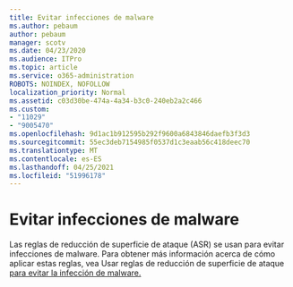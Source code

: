 ```yaml
---
title: Evitar infecciones de malware
ms.author: pebaum
author: pebaum
manager: scotv
ms.date: 04/23/2020
ms.audience: ITPro
ms.topic: article
ms.service: o365-administration
ROBOTS: NOINDEX, NOFOLLOW
localization_priority: Normal
ms.assetid: c03d30be-474a-4a34-b3c0-240eb2a2c466
ms.custom:
- "11029"
- "9005470"
ms.openlocfilehash: 9d1ac1b912595b292f9600a6843846daefb3f3d3
ms.sourcegitcommit: 55ec3deb7154985f0537d1c3eaab56c418deec70
ms.translationtype: MT
ms.contentlocale: es-ES
ms.lasthandoff: 04/25/2021
ms.locfileid: "51996178"
---
```

# <a name="prevent-malware-infection"></a>Evitar infecciones de malware

Las reglas de reducción de superficie de ataque (ASR) se usan para evitar infecciones de malware. Para obtener más información acerca de cómo aplicar estas reglas, vea Usar reglas de reducción de superficie de ataque [para evitar la infección de malware.](https://docs.microsoft.com/microsoft-365/security/defender-endpoint/attack-surface-reduction?view=o365-worldwide#attack-surface-reduction-rules)